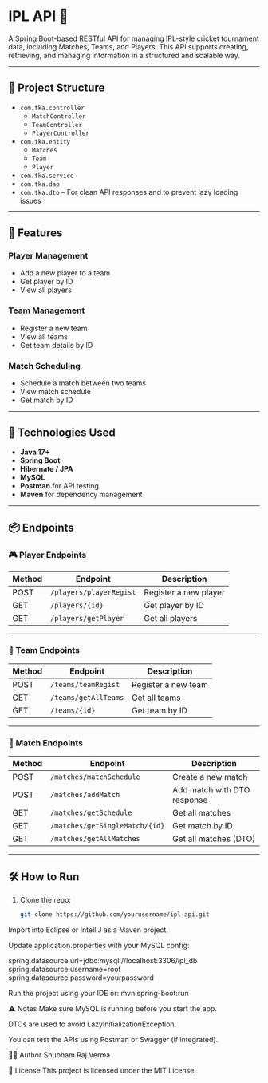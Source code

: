 # IPL API 🏏

A Spring Boot-based RESTful API for managing IPL-style cricket tournament data, including Matches, Teams, and Players. This API supports creating, retrieving, and managing information in a structured and scalable way.

---

## 📁 Project Structure

- `com.tka.controller`
  - `MatchController`
  - `TeamController`
  - `PlayerController`
- `com.tka.entity`
  - `Matches`
  - `Team`
  - `Player`
- `com.tka.service`
- `com.tka.dao`
- `com.tka.dto` – For clean API responses and to prevent lazy loading issues

---

## 🚀 Features

### Player Management
- Add a new player to a team
- Get player by ID
- View all players

### Team Management
- Register a new team
- View all teams
- Get team details by ID

### Match Scheduling
- Schedule a match between two teams
- View match schedule
- Get match by ID

---

## 🧪 Technologies Used

- **Java 17+**
- **Spring Boot**
- **Hibernate / JPA**
- **MySQL**
- **Postman** for API testing
- **Maven** for dependency management

---

## 📦 Endpoints

### 🎮 Player Endpoints
| Method | Endpoint               | Description               |
|--------|------------------------|---------------------------|
| POST   | `/players/playerRegist` | Register a new player     |
| GET    | `/players/{id}`         | Get player by ID          |
| GET    | `/players/getPlayer`    | Get all players           |

---

### 🏏 Team Endpoints
| Method | Endpoint               | Description               |
|--------|------------------------|---------------------------|
| POST   | `/teams/teamRegist`     | Register a new team       |
| GET    | `/teams/getAllTeams`    | Get all teams             |
| GET    | `/teams/{id}`           | Get team by ID            |

---

### 📅 Match Endpoints
| Method | Endpoint                 | Description                 |
|--------|--------------------------|-----------------------------|
| POST   | `/matches/matchSchedule` | Create a new match          |
| POST   | `/matches/addMatch`      | Add match with DTO response |
| GET    | `/matches/getSchedule`   | Get all matches             |
| GET    | `/matches/getSingleMatch/{id}` | Get match by ID     |
| GET    | `/matches/getAllMatches` | Get all matches (DTO)       |

---

## 🛠 How to Run

1. Clone the repo:
   ```bash
   git clone https://github.com/yourusername/ipl-api.git
Import into Eclipse or IntelliJ as a Maven project.

Update application.properties with your MySQL config:

spring.datasource.url=jdbc:mysql://localhost:3306/ipl_db
spring.datasource.username=root
spring.datasource.password=yourpassword


Run the project using your IDE or:
mvn spring-boot:run

⚠️ Notes
Make sure MySQL is running before you start the app.

DTOs are used to avoid LazyInitializationException.

You can test the APIs using Postman or Swagger (if integrated).

🧑‍💻 Author
Shubham Raj Verma

📄 License
This project is licensed under the MIT License.
